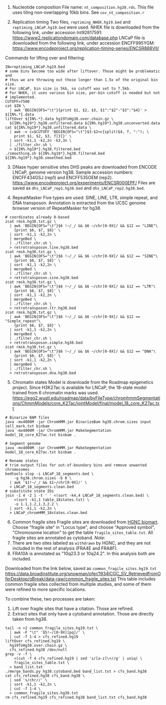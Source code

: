 1. Nucleotide composition
File name: `nt_composition.hg38.rds`. This file uses tiling non-overlapping
10kb bins. See `cov_nt_composition.r`

2. Replication timing
Two files, `reptiming_NHEK.hg19.bed` and `reptiming_LNCaP.hg19.bed` were used.
NHEK file is downloaded from the following link, under accession Int92817591:
https://www2.replicationdomain.com/database.php
LNCaP file is downloaded from the following link, under accession ENCFF995YGM:
https://www.encodeproject.org/replication-timing-series/ENCSR888VII/

Commands for lifting over and filtering:
```
IN=reptiming_LNCaP.hg19.bed
# some bins become too wide after liftover. Those might be problematic and
# thus we are throwing out those longer than 1.5x of the original bin size.
# For LNCaP, bin size is 5kb, so cutoff was set to 7.5kb.
# For NHEK, it uses various bin size, per-bin cutoff is needed but not
# implemented.
CUTOFF=7500
cat $IN \
  | awk 'BEGIN{OFS="\t"}{print $1, $2, $3, $1":"$2"-"$3":"$4}' > ${IN%.*}.data
liftOver ${IN%.*}.data hg19ToHg38.over.chain.gz \
  ${IN%.hg19*}.hg38.unfiltered.data ${IN%.hg19*}.hg38.unconverted.data
cat ${IN%.hg19*}.hg38.unfiltered.data \
  | awk -v c=$CUTOFF 'BEGIN{OFS="\t"}$3-$2<c{split($4, f, ":"); \
    print $1, $2, $3, f[3]}' \
  | sort -k1,1 -k2,2n -k3,3n \
  | ./filter_chr.sh \
  > ${IN%.hg19*}.hg38.filtered.bed
./smoothing.sh ${IN%.hg19*}.hg38.filtered.bed ${IN%.hg19*}.hg38.smoothed.bed
```

3. DNase hyper sensitive sites
DHS peaks are downloaded from ENCODE LNCaP, genome version hg38.
Sample accession numbers: ENCFF434GSJ (rep1) and ENCFF535OEM (rep2).
https://www.encodeproject.org/experiments/ENCSR000EPF/
Files are saved as `dhs_LNCaP_rep1.hg38.bed` and `dhs_LNCaP_rep2.hg38.bed`.

4. RepeatMasker
Five types are used: SINE, LINE, LTR, simple repeat, and DNA transposon.
Annotation is extracted from the UCSC genome browser version of RepeatMasker
for hg38.
```
# coordinates already 0-based
zcat rmsk.hg38.txt.gz \
  | awk 'BEGIN{OFS="\t"}$6 !~/_/ && $6 ~/chr[0-9X]/ && $12 == "LINE"\
    {print $6, $7, $8}' \
  | sort -k1,1 -k2,2n \
  | mergeBed \
  | ./filter_chr.sh \
  > retrotransposon.line.hg38.bed
zcat rmsk.hg38.txt.gz \
  | awk 'BEGIN{OFS="\t"}$6 !~/_/ && $6 ~/chr[0-9X]/ && $12 == "SINE"\
    {print $6, $7, $8}' \
  | sort -k1,1 -k2,2n \
  | mergeBed \
  | ./filter_chr.sh \
  > retrotransposon.sine.hg38.bed
zcat rmsk.hg38.txt.gz \
  | awk 'BEGIN{OFS="\t"}$6 !~/_/ && $6 ~/chr[0-9X]/ && $12 == "LTR"\
    {print $6, $7, $8}' \
  | sort -k1,1 -k2,2n \
  | mergeBed \
  | ./filter_chr.sh \
  > retrotransposon.ltr.hg38.bed
zcat rmsk.hg38.txt.gz \
  | awk 'BEGIN{OFS="\t"}$6 !~/_/ && $6 ~/chr[0-9X]/ && $12 == "Simple_repeat"\
    {print $6, $7, $8}' \
  | sort -k1,1 -k2,2n \
  | mergeBed \
  | ./filter_chr.sh \
  > retrotransposon.simple.hg38.bed
zcat rmsk.hg38.txt.gz \
  | awk 'BEGIN{OFS="\t"}$6 !~/_/ && $6 ~/chr[0-9X]/ && $12 == "DNA"\
    {print $6, $7, $8}' \
  | sort -k1,1 -k2,2n \
  | mergeBed \
  | ./filter_chr.sh \
  > retrotransposon.dna.hg38.bed
```

5. Chromatin states
Model is downloade from the Roadmap epigenetics project. Since H3K27ac is
available for LNCaP, the 18-state model trained from 6 chromatin marks was
used.
https://egg2.wustl.edu/roadmap/data/byFileType/chromhmmSegmentations/ChmmModels/core_K27ac/jointModel/final/model_18_core_K27ac.txt
```
# Binarize BAM files
java -mx4000M -jar ChromHMM.jar BinarizeBam hg38.chrom.sizes input cell_mark.txt binbam
java -mx4000M -jar ChromHMM.jar MakeSegmentation model_18_core_K27ac.txt binbam .

# Segment genome
java -mx4000M -jar ChromHMM.jar MakeSegmentation model_18_core_K27ac.txt binbam .

# Rename states
# trim output files for out-of-boundary bins and remove unwanted chromosomes
bedtools slop -i LNCaP_18_segments.bed \
    -g hg38.chrom.sizes -b 0 \
  | awk '$1!~/_/ && $1~/chr[0-9X]/' \
  > LNCaP_18_segments.clean.bed
# substitute state IDs
join -1 4 -2 1 -t '	' <(sort -k4,4 LNCaP_18_segments.clean.bed) \
    <(sort -k1,1 table_18states.txt) \
    -o 1.1,1.2,1.3,2.2 \
  | sort -k1,1 -k2,2n \
  > LNCaP_chromHMM_18states.clean.bed
```


6. Common fragile sites
Fragile sites are downloaded from [HGNC biomart](https://biomart.genenames.org/martform/#!/default/HGNC?datasets=hgnc_gene_mart).
Choose "fragile site" in "Locus type", and choose "Approved symbol",
"Chromosome location" to get the table `fragile_sites_table.txt`. All fragile
sites are annotated as cytoband.
*Note*:
1. There are two sites labeled as `withdrawn` by HGNC, and they are not
   included in the rest of analysis (FRA4E and FRA8F).
2. FRA10A is annotated as "10q23.3 or 10q24.2". In this analysis both are
   included.

Downloaded from the link below, saved as `common_fragile_sites.hg19.txt`
https://data.broadinstitute.org/snowman/ofer/1934ICGC_SV_RetrievedfromOferDesktop/gBreak/data-raw/common_fragile_sites.txt
This table includes common fragile sites collected from multiple studies, and
some of them were refined to more specific locations.

To combine these, two processes are taken:
1. Lift over fragile sites that have a citation. Those are refined.
2. Extract sites that only have a cytoband annotation. Those are directly taken
from hg38.
```
tail -n +2 common_fragile_sites.hg19.txt \
  | awk -F "\t" '$5!~/[0-9X][pq]/' \
  | cut -f 1-4 > cfs_refined.hg19
liftOver cfs_refined.hg19 \
  hg19ToHg38.over.chain.gz \
  cfs_refined.hg38 /dev/null
grep -v -f \
    <(cut -f 4 cfs_refined.hg19 | sed 's/[a-z]\+//g' | uniq) \
    fragile_sites_table.txt \
  > band_list.txt
./merge_bands.py hg38.cytoband.bed band_list.txt > cfs_band.hg38
cat cfs_refined.hg38 cfs_band.hg38 \
  | sed 's/chr//' \
  | sort -k1,1 -k2,2n \
  | cut -f 1-4 \
  > common_fragile_sites.hg38.txt
rm cfs_refined.hg19 cfs_refined.hg38 band_list.txt cfs_band.hg38
```
